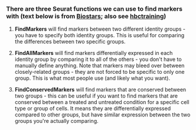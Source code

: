 ### There are three Seurat functions we can use to find markers with (text below is from [Biostars](https://www.biostars.org/p/409790/); also see [hbctraining](https://hbctraining.github.io/scRNA-seq/lessons/sc_exercises_integ_marker_identification.html))

1. **FindMarkers** will find markers between two different identity groups - you have to specify both identity groups. This is useful for comparing the differences between two specific groups.

2. **FindAllMarkers** will find markers differentially expressed in each identity group by comparing it to all of the others - you don't have to manually define anything. Note that markers may bleed over between closely-related groups - they are not forced to be specific to only one group. This is what most people use (and likely what you want).

3. **FindConservedMarkers** will find markers that are conserved between two groups - this can be useful if you want to find markers that are conserved between a treated and untreated condition for a specific cell type or group of cells. It means they are differentially expressed compared to other groups, but have similar expression between the two groups you're actually comparing.
